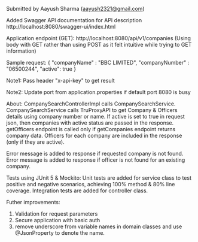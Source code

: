 Submitted by Aayush Sharma (aayush2321@gmail.com)

Added Swagger API documentation for API description
http://localhost:8080/swagger-ui/index.html

Application endpoint (GET): http://localhost:8080/api/v1/companies
(Using body with GET rather than using POST as it felt intuitive while trying to GET information)

Sample request:
{
"companyName" : "BBC LIMITED",
"companyNumber" : "06500244",
"active": true
}

Note1: Pass header "x-api-key" to get result

Note2: Update port from application.properties if default port 8080 is busy

About:
CompanySearchControllerImpl calls CompanySearchService.
CompanySearchService calls TruProxyAPI to get Company & Officers details using company number or name.
If active is set to true in request json, then companies with active status are passed in the response.
getOfficers endpoint is called only if getCompanies endpoint returns company data.
Officers for each company are included in the response (only if they are active).

Error message is added to response if requested company is not found.
Error message is added to response if officer is not found for an existing company.

Tests using  JUnit 5 & Mockito:
Unit tests are added for service class to test positive and negative scenarios, achieving 100% method & 80% line coverage.
Integration tests are added for controller class.


Futher improvements:
1. Validation for request parameters
2. Secure application with basic auth
3. remove underscore from variable names in domain classes and use @JsonProperty to denote the name.